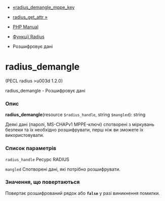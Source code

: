 - [«radius_demangle_mppe_key](function.radius-demangle-mppe-key.md)
- [radius_get_attr »](function.radius-get-attr.md)

- [PHP Manual](index.md)
- [Функції Radius](ref.radius.md)
- Розшифровує дані

# radius_demangle

(PECL radius \>u003d 1.2.0)

radius_demangle - Розшифровує дані

### Опис

**radius_demangle**(resource `$radius_handle`, string `$mangled`):
string

Деякі дані (паролі, MS-CHAPv1 MPPE-ключі) спотворені з міркувань
безпеки та їх необхідно розшифрувати, перш ніж ви зможете їх
використовувати.

### Список параметрів

`radius_handle`
Ресурс RADIUS

`mangled`
Спотворені дані, які потрібно розшифрувати.

### Значення, що повертаються

Повертає розшифрований рядок або **`false`** у разі виникнення
помилки.
